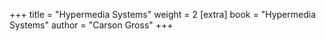 +++
title = "Hypermedia Systems"
weight = 2
[extra]
book = "Hypermedia Systems"
author = "Carson Gross"
+++

